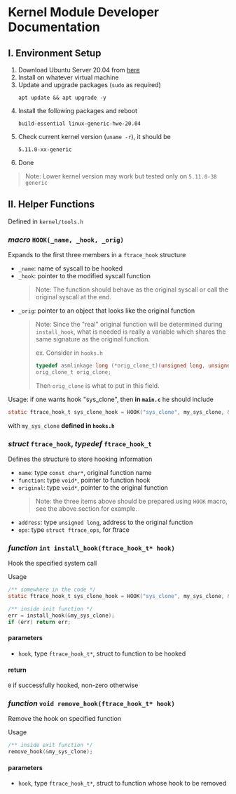 # Kernel Module Developer Documentation

## I. Environment Setup
1. Download Ubuntu Server 20.04 from [here](https://ubuntu.com/download/server)
2. Install on whatever virtual machine
3. Update and upgrade packages (`sudo` as required)
    ```
    apt update && apt upgrade -y
    ```
4. Install the following packages and reboot
    ```
    build-essential linux-generic-hwe-20.04
    ```
5. Check current kernel version (`uname -r`), it should be
    ```
    5.11.0-xx-generic
    ```
6. Done

> Note: Lower kernel version may work but tested only on `5.11.0-38 generic`

## II. Helper Functions
Defined in `kernel/tools.h`

### *macro* `HOOK(_name, _hook, _orig)`
Expands to the first three members in a `ftrace_hook` structure
- `_name`: name of syscall to be hooked
- `_hook`: pointer to the modified syscall function
    > Note: The function should behave as the original syscall or call the original syscall at the end.
-  `_orig`: pointer to an object that looks like the original function
    > Note: Since the "real" original function will be determined during `install_hook`, what is needed is really a variable which shares the same signature as the original function.
    >
    > ex. Consider in `hooks.h`
    > ```c
    > typedef asmlinkage long (*orig_clone_t)(unsigned long, unsigned long, int __user*, int __user*, unsigned long);
    > orig_clone_t orig_clone;
    > ```
    > Then `orig_clone` is what to put in this field.

Usage: if one wants hook "sys_clone", then **in `main.c`** he should include
```c
static ftrace_hook_t sys_clone_hook = HOOK("sys_clone", my_sys_clone, &orig_clone)
```
with `my_sys_clone` **defined in `hooks.h`**

### *struct* `ftrace_hook`, *typedef* `ftrace_hook_t`
Defines the structure to store hooking information
- `name`: type `const char*`, original function name
- `function`: type `void*`, pointer to function hook
- `original`: type `void*`, pointer to the original function
    > Note: the three items above should be prepared using `HOOK` macro, see the above section for example.
- `address`: type `unsigned long`, address to the original function
- `ops`: type `struct ftrace_ops`, for ftrace

### *function* `int install_hook(ftrace_hook_t* hook)`
Hook the specified system call

Usage
```c
/** somewhere in the code */
static ftrace_hook_t sys_clone_hook = HOOK("sys_clone", my_sys_clone, &orig_clone)

/** inside init function */
err = install_hook(&my_sys_clone);
if (err) return err;
```

#### parameters
- `hook`, type `ftrace_hook_t*`, struct to function to be hooked

#### return
`0` if successfully hooked, non-zero otherwise

### *function* `void remove_hook(ftrace_hook_t* hook)`
Remove the hook on specified function

Usage
```c
/** inside exit function */
remove_hook(&my_sys_clone);
```

#### parameters
- `hook`, type `ftrace_hook_t*`, struct to function whose hook to be removed